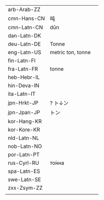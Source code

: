 | | | |
|-|-|-|
| arb-Arab-ZZ |  |  |
| cmn-Hans-CN | 吨 |  |
| cmn-Latn-CN | dūn |  |
| dan-Latn-DK |  |  |
| deu-Latn-DE | Tonne |  |
| eng-Latn-US | metric ton, tonne |  |
| fin-Latn-FI |  |  |
| fra-Latn-FR | tonne |  |
| heb-Hebr-IL |  |  |
| hin-Deva-IN |  |  |
| ita-Latn-IT |  |  |
| jpn-Hrkt-JP | ? ト↓ン |  |
| jpn-Jpan-JP | トン |  |
| kor-Hang-KR |  |  |
| kor-Kore-KR |  |  |
| nld-Latn-NL |  |  |
| nob-Latn-NO |  |  |
| por-Latn-PT |  |  |
| rus-Cyrl-RU | то́нна |  |
| spa-Latn-ES |  |  |
| swe-Latn-SE |  |  |
| zxx-Zsym-ZZ |  |  |
|  |  |  |

